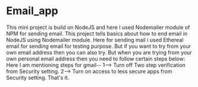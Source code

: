 # Email_app
This mini project is build on NodeJS and here I used Nodemailer module of NPM  for sending email.
This project tells basics about how to end email in NodeJS using Nodemailer module.
Here for sending mail i used Ethereal email for sending email for testing purpose.
But if you want to try from your own email address then you can also try.
But when you are trying from your own personal email address then  you need to follow certain steps below:
Here I am mentioning steps for gmail--
1--> Turn off Two step verification from Security setting.
2--> Turn on access to less secure apps from Security setting. That's it.

